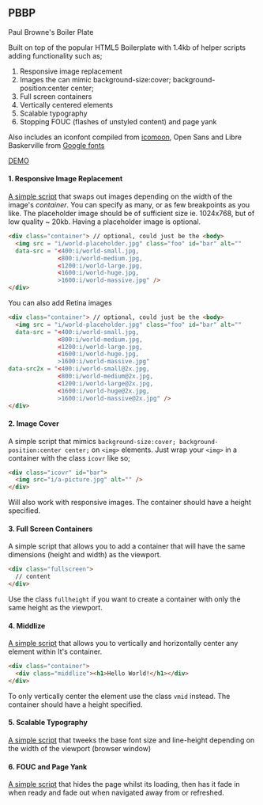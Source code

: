 ## PBBP

Paul Browne's Boiler Plate

Built on top of the popular HTML5 Boilerplate with 1.4kb of helper scripts adding functionality such as;

1. Responsive image replacement
2. Images the can mimic background-size:cover; background-position:center center;
3. Full screen containers
4. Vertically centered elements
5. Scalable typography
6. Stopping FOUC (flashes of unstyled content) and page yank

Also includes an iconfont compiled from [icomoon](https://icomoon.io/), Open Sans and Libre Baskerville from [Google fonts](https://www.google.com/fonts#UsePlace:use/Collection:Libre+Baskerville:400italic|Open+Sans:400,600) 

[DEMO](https://rawgit.com/Paul-Browne/PBBP/master/index.html)

#### 1. Responsive Image Replacement

[A simple script](https://github.com/Paul-Browne/responsive-images.js) that swaps out images depending on the width of the image's *container*.
You can specify as many, or as few breakpoints as you like. The placeholder image should be of sufficient size ie. 1024x768, but of low quality ~ 20kb. Having a placeholder image is optional.

```html
<div class="container"> // optional, could just be the <body>
  <img src = "i/world-placeholder.jpg" class="foo" id="bar" alt=""
  data-src = "<400:i/world-small.jpg,
              <800:i/world-medium.jpg,
              <1200:i/world-large.jpg,
              <1600:i/world-huge.jpg,
              >1600:i/world-massive.jpg" />
</div>
```

You can also add Retina images

```html
<div class="container"> // optional, could just be the <body>
  <img src = "i/world-placeholder.jpg" class="foo" id="bar" alt=""
  data-src = "<400:i/world-small.jpg,
              <800:i/world-medium.jpg,
              <1200:i/world-large.jpg,
              <1600:i/world-huge.jpg,
              >1600:i/world-massive.jpg"
data-src2x = "<400:i/world-small@2x.jpg,
              <800:i/world-medium@2x.jpg,
              <1200:i/world-large@2x.jpg,
              <1600:i/world-huge@2x.jpg,
              >1600:i/world-massive@2x.jpg" />
</div>
```


#### 2. Image Cover

A simple script that mimics `background-size:cover; background-position:center center;` on `<img>` elements.
Just wrap your `<img>` in a container with the class `icovr` like so;

```html
<div class="icovr" id="bar">
  <img src="i/a-picture.jpg" alt="" />
</div>
```

Will also work with responsive images. The container should have a height specified.

#### 3. Full Screen Containers

A simple script that allows you to add a container that will have the same dimensions (height and width) as the viewport.

```html
<div class="fullscreen">
  // content
</div>
```

Use the class `fullheight` if you want to create a container with only the same height as the viewport.

#### 4. Middlize

[A simple script](http://paulbrowne.fi/2014/12/04/vertically-center-element) that allows you to vertically and horizontally center any element within It's container.

```html
<div class="container">
  <div class="middlize"><h1>Hello World!</h1></div>
</div>
```

To only vertically center the element use the class `vmid` instead. The container should have a height specified.

#### 5. Scalable Typography

[A simple script](https://github.com/Paul-Browne/typeScale) that tweeks the base font size and line-height depending on the width of the viewport (browser window)

#### 6. FOUC and Page Yank

[A simple script](https://github.com/Paul-Browne/FOUC-and-Page-Yank) that hides the page whilst its loading, then has it fade in when ready and fade out when navigated away from or refreshed.
